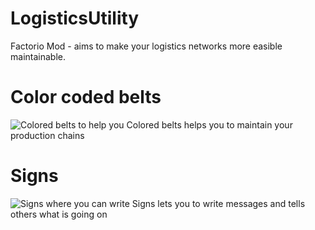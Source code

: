 # LogisticsUtility
Factorio Mod - aims to make your logistics networks more easible maintainable.

# Color coded belts
![Colored belts to help you](http://i.imgur.com/kpgFJEt.png)
Colored belts helps you to maintain your production chains

# Signs
![Signs where you can write](http://i.imgur.com/JHn4PXY.png)
Signs lets you to write messages and tells others what is going on